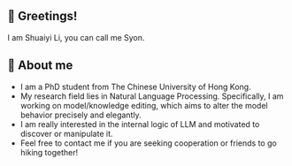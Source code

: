 ## 🙏 Greetings!

I am Shuaiyi Li, you can call me Syon.

## 👀 About me

- I am a PhD student from The Chinese University of Hong Kong.
- My research field lies in Natural Language Processing. Specifically, I am working on model/knowledge editing, which aims to alter the model behavior precisely and elegantly.
- I am really interested in the internal logic of LLM and motivated to discover or manipulate it.
- Feel free to contact me if you are seeking cooperation or friends to go hiking together!
